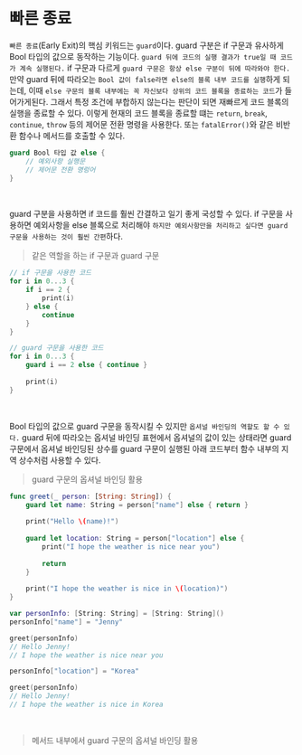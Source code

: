 # 빠른 종료
`빠른 종료`(Early Exit)의 핵심 키워드는 `guard`이다. guard 구분은 if 구문과 유사하게 Bool 타입의 값으로 동작하는 기능이다. `guard 뒤에 코드의 실행 결과가 true일 때 코드가 계속 실행된다.` if 구문과 다르게 `guard 구문은 항상 else 구분이 뒤에 따라와야 한다.` 만약 guard 뒤에 따라오는 `Bool 값이 false라면 else의 블록 내부 코드를 실행`하게 되는데, 이때 `else 구문의 블록 내부에는 꼭 자신보다 상위의 코드 블록을 종료하는 코드`가 들어가게된다. 그래서 특정 조건에 부합하지 않는다는 판단이 되면 재빠르게 코드 블록의 실행을 종료할 수 있다. 이렇게 현재의 코드 블록을 종료할 떄는 `return`, `break`, `continue`, `throw` 등의 제어문 전환 명령을 사용한다. 또는 `fatalError()`와 같은 비반환 함수나 메서드를 호출할 수 있다.

```Swift
guard Bool 타입 값 else {
    // 예외사항 실행문
    // 제어문 전환 명렁어
}
```

<br>

guard 구분을 사용하면 if 코드를 훨씬 간결하고 일기 좋게 국성할 수 있다. if 구문을 사용하면 예외사항을 else 블록으로 처리해야 `하지만 예외사항만을 처리하고 싶다면 guard 구문을 사용하는 것이 훨씬 간편`하다.

>같은 역할을 하는 if 구문과 guard 구문
```Swift
// if 구문을 사용한 코드
for i in 0...3 {
    if i == 2 {
        print(i)
    } else {
        continue
    }
}

// guard 구문을 사용한 코드
for i in 0...3 {
    guard i == 2 else { continue }
    
    print(i)
}
```

<br>

Bool 타입의 값으로 guard 구문을 동작시킬 수 있지만 `옵셔널 바인딩의 역할도 할 수 있다.` guard 뒤에 따라오는 옵셔널 바인딩 표현에서 옵셔널의 값이 있는 상태라면 guard 구문에서 옵셔널 바인딩된 상수를 guard 구문이 실행된 아래 코드부터 함수 내부의 지역 상수처럼 사용할 수 있다.

>guard 구문의 옵셔널 바인딩 활용
```Swift
func greet(_ person: [String: String]) {
    guard let name: String = person["name"] else { return }
    
    print("Hello \(name)!")
    
    guard let location: String = person["location"] else {
        print("I hope the weather is nice near you")
        
        return
    }
    
    print("I hope the weather is nice in \(location)")
}

var personInfo: [String: String] = [String: String]()
personInfo["name"] = "Jenny"

greet(personInfo)
// Hello Jenny!
// I hope the weather is nice near you

personInfo["location"] = "Korea"

greet(personInfo)
// Hello Jenny!
// I hope the weather is nice in Korea
```

<br>

>메서드 내부에서 guard 구문의 옵셔널 바인딩 활용
```Swift

```